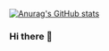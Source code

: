 [![Anurag's GitHub stats](https://github-readme-stats.vercel.app/api?username=namtranase&count_private=true&show_icons=true&theme=highcontrast)](https://github.com/anuraghazra/github-readme-stats)

### Hi there 👋

<!--
**namtranase/namtranase** is a ✨ _special_ ✨ repository because its `README.md` (this file) appears on your GitHub profile.

Here are some ideas to get you started:

- 🔭 I’m currently working on ...
- 🌱 I’m currently learning ...
- 👯 I’m looking to collaborate on ...
- 🤔 I’m looking for help with ...
- 💬 Ask me about ...
- 📫 How to reach me: ...
- 😄 Pronouns: ...
- ⚡ Fun fact: ...
-->
